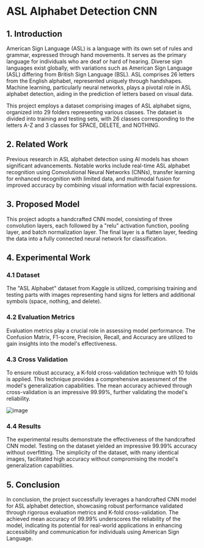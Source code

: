 # ASL Alphabet Detection CNN

## 1. Introduction

American Sign Language (ASL) is a language with its own set of rules and grammar, expressed through hand movements. It serves as the primary language for individuals who are deaf or hard of hearing. Diverse sign languages exist globally, with variations such as American Sign Language (ASL) differing from British Sign Language (BSL). ASL comprises 26 letters from the English alphabet, represented uniquely through handshapes. Machine learning, particularly neural networks, plays a pivotal role in ASL alphabet detection, aiding in the prediction of letters based on visual data.

This project employs a dataset comprising images of ASL alphabet signs, organized into 29 folders representing various classes. The dataset is divided into training and testing sets, with 26 classes corresponding to the letters A-Z and 3 classes for SPACE, DELETE, and NOTHING.

## 2. Related Work

Previous research in ASL alphabet detection using AI models has shown significant advancements. Notable works include real-time ASL alphabet recognition using Convolutional Neural Networks (CNNs), transfer learning for enhanced recognition with limited data, and multimodal fusion for improved accuracy by combining visual information with facial expressions.

## 3. Proposed Model

This project adopts a handcrafted CNN model, consisting of three convolution layers, each followed by a "relu" activation function, pooling layer, and batch normalization layer. The final layer is a flatten layer, feeding the data into a fully connected neural network for classification.

## 4. Experimental Work

### 4.1 Dataset

The "ASL Alphabet" dataset from Kaggle is utilized, comprising training and testing parts with images representing hand signs for letters and additional symbols (space, nothing, and delete).

### 4.2 Evaluation Metrics

Evaluation metrics play a crucial role in assessing model performance. The Confusion Matrix, F1-score, Precision, Recall, and Accuracy are utilized to gain insights into the model's effectiveness.

### 4.3 Cross Validation

To ensure robust accuracy, a K-fold cross-validation technique with 10 folds is applied. This technique provides a comprehensive assessment of the model's generalization capabilities. The mean accuracy achieved through cross-validation is an impressive 99.99%, further validating the model's reliability.

![image](https://github.com/mostafa7arafa/ASL-Alphabet-Detection-CNN/assets/58299212/5eb1dd0e-ebd6-4d91-bb0e-3ab1899a90da)


### 4.4 Results

The experimental results demonstrate the effectiveness of the handcrafted CNN model. Testing on the dataset yielded an impressive 99.99% accuracy without overfitting. The simplicity of the dataset, with many identical images, facilitated high accuracy without compromising the model's generalization capabilities.

## 5. Conclusion

In conclusion, the project successfully leverages a handcrafted CNN model for ASL alphabet detection, showcasing robust performance validated through rigorous evaluation metrics and K-fold cross-validation. The achieved mean accuracy of 99.99% underscores the reliability of the model, indicating its potential for real-world applications in enhancing accessibility and communication for individuals using American Sign Language.
